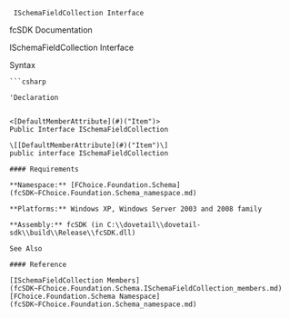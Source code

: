 ﻿     ISchemaFieldCollection Interface                                                   

fcSDK Documentation

ISchemaFieldCollection Interface

Syntax

```vbnet
```csharp

'Declaration
 

<[DefaultMemberAttribute](#)("Item")>
Public Interface ISchemaFieldCollection 

\[[DefaultMemberAttribute](#)("Item")\]
public interface ISchemaFieldCollection 

#### Requirements

**Namespace:** [FChoice.Foundation.Schema](fcSDK~FChoice.Foundation.Schema_namespace.md)

**Platforms:** Windows XP, Windows Server 2003 and 2008 family

**Assembly:** fcSDK (in C:\\dovetail\\dovetail-sdk\\build\\Release\\fcSDK.dll)

See Also

#### Reference

[ISchemaFieldCollection Members](fcSDK~FChoice.Foundation.Schema.ISchemaFieldCollection_members.md)  
[FChoice.Foundation.Schema Namespace](fcSDK~FChoice.Foundation.Schema_namespace.md)